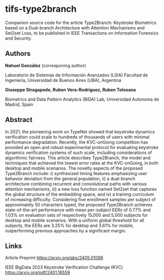 # tifs-type2branch
Companion source code for the article Type2Branch: Keystroke Biometrics based on a Dual-branch Architecture with Attention Mechanisms and Set2set Loss, to be published in IEEE Transactions on Information Forensics and Security.

## Authors

**Nahuel González** (corresponing author)

Laboratorio de Sistemas de Información Avanzados (LSIA)
Facultad de Ingeniería, Universidad de Buenos Aires (UBA), Argentina

**Giuseppe Stragapede, Ruben Vera-Rodriguez, Ruben Tolosana**

Biometrics and Data Pattern Analytics (BiDA) Lab, Universidad Autonoma de Madrid, Spain


## Abstract

In 2021, the pioneering work on TypeNet showed that keystroke dynamics verification could scale to hundreds of thousands of users with minimal performance degradation. Recently, the KVC-onGoing competition has provided an open and robust experimental protocol for evaluating keystroke dynamics verification systems of such scale, including considerations of algorithmic fairness. This article describes Type2Branch, the model and techniques that achieved the lowest error rates at the KVC-onGoing, in both desktop and mobile scenarios. The novelty aspects of the proposed Type2Branch include: i) synthesized timing features emphasizing user behavior deviation from the general population, ii) a dual-branch architecture combining recurrent and convolutional paths with various attention mechanisms, iii) a new loss function named Set2set that captures the global structure of the embedding space, and iv) a training curriculum of increasing difficulty. Considering five enrollment samples per subject of approximately 50 characters typed, the proposed Type2Branch achieves state-of-the-art performance with mean per-subject EERs of 0.77% and 1.03% on evaluation sets of respectively 15,000 and 5,000 subjects for desktop and mobile scenarios. With a uniform global threshold for all subjects, the EERs are 3.25% for desktop and 3.61% for mobile, outperforming previous approaches by a significant margin. 


## Links

Article Preprint
https://arxiv.org/abs/2405.01088

IEEE BigData 2023 Keystroke Verification Challenge (KVC)
https://arxiv.org/pdf/2401.16559

